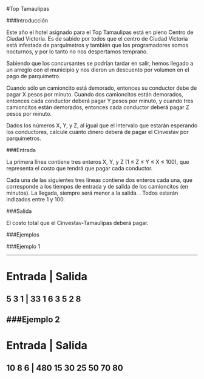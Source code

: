 #Top Tamaulipas

###Introducción

Este año el hotel asignado para el Top Tamaulipas está en pleno Centro de Ciudad Victoria. Es de sabido por todos que el centro de Ciudad Victoria está infestada de parquímetros y también que los programadores somos nocturnos, y por lo tanto no nos despertamos temprano.

Sabiendo que los concursantes se podrían tardar en salir, hemos llegado a un arreglo con el municipio y nos dieron un descuento por volumen en el pago de parquímetro.

Cuando sólo un camioncito está demorado, entonces su conductor debe de pagar X pesos por minuto. Cuando dos camioncitos están demorados, entonces cada conductor deberá pagar Y pesos por minuto, y cuando tres camioncitos están demorados, entonces cada conductor deberá pagar Z pesos por minuto.

Dados los números X, Y, y Z, al igual que el intervalo que estarán esperando los conductores, calcule cuánto dinero deberá de pagar el Cinvestav por parquímetros.

###Entrada

La primera línea contiene tres enteros X, Y, y Z (1 ≤ Z ≤ Y ≤ X ≤ 100), que representa el costo que tendrá que pagar cada conductor.

Cada una de las siguientes tres líneas contiene dos enteros cada una, que corresponde a los tiempos de entrada y de salida de los camioncitos (en minutos). La llegada, siempre será menor a la salida. . Todos estarán indizados entre 1 y 100.

###Salida

El costo total que el Cinvestav-Tamaulipas deberá pagar.

###Ejemplos

###Ejemplo 1 

-------------
Entrada | Salida
=============
5 3 1  | 33
1 6
3 5
2 8
-------------

###Ejemplo 2
-------------
Entrada | Salida
=============
10 8 6  | 480
15 30
25 50
70 80
-------------